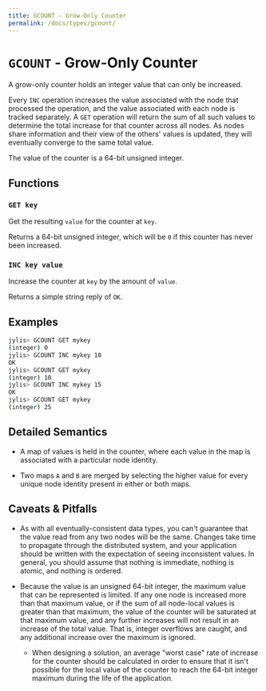 ```yaml
---
title: GCOUNT - Grow-Only Counter
permalink: /docs/types/gcount/
---
```


# `GCOUNT` - Grow-Only Counter

A grow-only counter holds an integer value that can only be increased.

Every `INC` operation increases the value associated with the node that processed the operation, and the value associated with each node is tracked separately. A `GET` operation will return the sum of all such values to determine the total increase for that counter across all nodes. As nodes share information and their view of the others' values is updated, they will eventually converge to the same total value.

The value of the counter is a 64-bit unsigned integer.

## Functions

### `GET key`

Get the resulting `value` for the counter at `key`.

Returns a 64-bit unsigned integer, which will be `0` if this counter has never been increased.

### `INC key value`

Increase the counter at `key` by the amount of `value`.

Returns a simple string reply of `OK`.

## Examples

```sh
jylis> GCOUNT GET mykey
(integer) 0
jylis> GCOUNT INC mykey 10
OK
jylis> GCOUNT GET mykey
(integer) 10
jylis> GCOUNT INC mykey 15
OK
jylis> GCOUNT GET mykey
(integer) 25
```

## Detailed Semantics

- A map of values is held in the counter, where each value in the map is associated with a particular node identity.

- Two maps `A` and `B` are merged by selecting the higher value for every unique node identity present in either or both maps.

## Caveats & Pitfalls

- As with all eventually-consistent data types, you can't guarantee that the value read from any two nodes will be the same. Changes take time to propagate through the distributed system, and your application should be written with the expectation of seeing inconsistent values. In general, you should assume that nothing is immediate, nothing is atomic, and nothing is ordered.

- Because the value is an unsigned 64-bit integer, the maximum value that can be represented is limited. If any one node is increased more than that maximum value, or if the sum of all node-local values is greater than that maximum, the value of the counter will be saturated at that maximum value, and any further increases will not result in an increase of the total value. That is, integer overflows are caught, and any additional increase over the maximum is ignored.

    - When designing a solution, an average "worst case" rate of increase for the counter should be calculated in order to ensure that it isn't possible for the local value of the counter to reach the 64-bit integer maximum during the life of the application.
